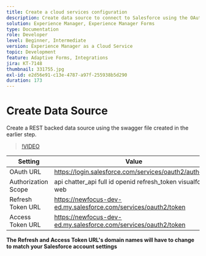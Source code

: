 ```yaml
---
title: Create a cloud services configuration
description: Create data source to connect to Salesforce using the OAuth credentials
solution: Experience Manager, Experience Manager Forms
type: Documentation
role: Developer
level: Beginner, Intermediate
version: Experience Manager as a Cloud Service
topic: Development
feature: Adaptive Forms, Integrations
jira: KT-7148
thumbnail: 331755.jpg
exl-id: e2d56e91-c13e-4787-a97f-255938b5d290
duration: 173
---
```

# Create Data Source

Create a REST backed data source using the swagger file created in the earlier step.

>[!VIDEO](https://video.tv.adobe.com/v/331755?quality=12&learn=on)

| Setting             | Value                                                           |
|---------------------|-----------------------------------------------------------------|
| OAuth URL           | https://login.salesforce.com/services/oauth2/authorize          |
| Authorization Scope | api chatter_api full id openid refresh_token visualforce web    |
| Refresh Token URL   | https://newfocus-dev-ed.my.salesforce.com/services/oauth2/token |
| Access Token URL    | https://newfocus-dev-ed.my.salesforce.com/services/oauth2/token |


**The Refresh and Access Token URL's domain names will have to change to match your Salesforce account settings**